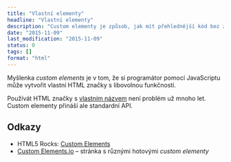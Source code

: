 ```yaml
---
title: "Vlastní elementy"
headline: "Vlastní elementy"
description: "Custom elementy je způsob, jak mít přehlednější kód bez změti <code>&lt;div></code>."
date: "2015-11-09"
last_modification: "2015-11-09"
status: 0
tags: []
format: "html"
---
```


<p>Myšlenka <i lange="en">custom elements</i> je v tom, že si programátor pomocí JavaScriptu může vytvořit vlastní HTML značky s libovolnou funkčností.</p>

<p>Používát HTML značky s <a href="/vlastni-html-znacky">vlastním názvem</a> není problém už mnoho let. Custom elementy přináší ale standardní API.</p>



<h2 id="odkazy">Odkazy</h2>

<ul>
  <li>HTML5 Rocks: <a href="http://www.html5rocks.com/en/tutorials/webcomponents/customelements/">Custom Elements</a></li>
  
  <li><a href="https://customelements.io/">Custom Elements.io</a> – stránka s různými hotovými <i>custom elementy</i></li>
</ul>